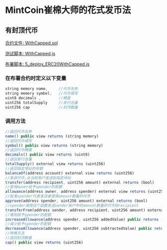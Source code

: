 # MintCoin崔棉大师的花式发币法

## 有封顶代币

[合约文件: WithCapped.sol](https://github.com/Fankouzu/MintCoin/blob/master/contracts/ERC20/ERC20WithCapped.sol)

[测试脚本: WithCapped.js](https://github.com/Fankouzu/MintCoin/blob/master/test/ERC20/ERC20WithCapped.js)

[布署脚本: 5_deploy_ERC20WithCapped.js](https://github.com/Fankouzu/MintCoin/blob/master/migrations/5_deploy_ERC20WithCapped.js)

### 在布署合约时定义以下变量
```javascript
string memory name,     //代币名称
string memory symbol,   //代币缩写
uint8 decimals ,        //精度
uint256 totalSupply     //发行总量
uint256 cap             //封顶数量 
```
### 调用方法
```javascript
//返回代币名称
name() public view returns (string memory)
//返回代币缩写
symbol() public view returns (string memory)
//返回代币精度
decimals() public view returns (uint8)
//返回发行总量
totalSupply() external view returns (uint256)
//返回指定地址的余额
balanceOf(address account) external view returns (uint256)
//发送代币,从当前账户发送到指定地址
transfer(address recipient, uint256 amount) external returns (bool)
//查询owner给予spender的配额
allowance(address owner, address spender) external view returns (uint256)
//批准spender代表发送者使用amount数量的代币
approve(address spender, uint256 amount) external returns (bool)
//spender调用这个函数发送sender账户中的amount数量的代币给recipient
transferFrom(address sender, address recipient, uint256 amount) external returns (bool)
//增加给予spender的配额
increaseAllowance(address spender, uint256 addedValue) public returns (bool)
//减少给予spender的配额
decreaseAllowance(address spender, uint256 subtractedValue) public returns (bool)
//特殊方法
//返回封顶数量
cap() public view returns (uint256)     
```
